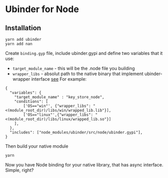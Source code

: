# Ubinder for Node

## Installation

```
yarn add ubinder
yarn add nan
```
Create `binding.gyp` file, include ubinder.gypi and define two variables that it use:
* `target_module_name` - this will be the .node file you building
* `wrapper_libs` - absolut path to the native binary that implement ubinder-wrapper interface [see](../../HowToWrap.md)
For example:

```
{
  "variables": {
    "target_module_name" : "key_store_node",
    "conditions": [
        ['OS=="win"', {"wrapper_libs": "<(module_root_dir)/libs/win/wrapped_lib.lib"}],
        ['OS=="linux"',{"wrapper_libs": "<(module_root_dir)/libs/linux/wrapped_lib.so"}]
    ],
  },
  "includes": ["node_modules/ubinder/src/node/ubinder.gypi"],
}
```

Then build your native module
```
yarn
```

Now you have Node binding for your native library, that has async interface.
Simple, right? 
